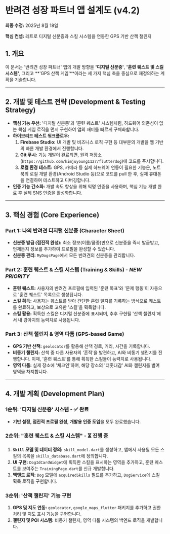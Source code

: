# 반려견 성장 파트너 앱 설계도 (v4.2)

**최종 수정:** 2025년 8월 18일

**핵심 컨셉:** 레트로 디지털 신분증과 스킬 시스템을 연동한 GPS 기반 산책 챌린지

## 1. 개요

이 문서는 '반려견 성장 파트너' 앱의 개발 방향을 **'디지털 신분증'**, **'훈련 퀘스트 및 스킬 시스템'**, 그리고 **'GPS 산책 게임'**이라는 세 가지 핵심 축을 중심으로 재정의하는 계획을 기술합니다.

---

## 2. 개발 및 테스트 전략 (Development & Testing Strategy)

- **핵심 기능 우선:** '디지털 신분증'과 '훈련 퀘스트' 시스템처럼, 하드웨어 의존성이 없는 핵심 게임 로직을 먼저 구현하여 앱의 재미를 빠르게 구체화합니다.
- **하이브리드 테스트 워크플로우:**
    1.  **Firebase Studio:** UI 개발 및 비즈니스 로직 구현 등 대부분의 개발을 웹 기반의 빠른 개발 환경에서 진행합니다.
    2.  **Git 푸시:** 기능 개발이 완료되면, 원격 저장소(`https://github.com/kimjuyoung1127/flutterdog`)에 코드를 푸시합니다.
    3.  **로컬 환경 테스트:** GPS, 카메라 등 실제 하드웨어 연동이 필요한 기능은, 노트북의 로컬 개발 환경(Android Studio 등)으로 코드를 pull 한 후, 실제 휴대폰을 연결하여 테스트하고 디버깅합니다.
- **인증 기능 간소화:** 개발 속도 향상을 위해 익명 인증을 사용하며, 핵심 기능 개발 완료 후 실제 SNS 인증을 활성화합니다.

---

## 3. 핵심 경험 (Core Experience)

### Part 1: 나의 반려견 디지털 신분증 (Character Sheet)

- **신분증 발급 (점진적 완성):** 최소 정보(이름/품종)만으로 신분증을 즉시 발급받고, 언제든지 정보를 추가하여 프로필을 완성할 수 있습니다.
- **신분증 관리:** `MyDogsPage`에서 모든 반려견의 신분증을 관리합니다.

### Part 2: 훈련 퀘스트 & 스킬 시스템 (Training & Skills) - *NEW PRIORITY*

- **훈련 퀘스트:** 사용자의 반려견 프로필에 입력된 '훈련 목표'와 '문제 행동'이 자동으로 '훈련 퀘스트' 목록으로 생성됩니다.
- **스킬 획득:** 사용자는 퀘스트를 받아 간단한 훈련 일지를 기록하는 방식으로 퀘스트를 완료하고, 보상으로 고유한 '스킬'을 획득합니다.
- **스킬 활용:** 획득한 스킬은 디지털 신분증에 표시되며, 추후 구현될 '산책 챌린지'에서 내 강아지의 능력치로 사용됩니다.

### Part 3: 산책 챌린지 & 영역 다툼 (GPS-based Game)

- **GPS 기반 산책:** `geolocator`를 활용해 산책 경로, 거리, 시간을 기록합니다.
- **비동기 챌린지:** 산책 중 다른 사용자의 '흔적'을 발견하고, AI와 비동기 챌린지를 진행합니다. 이때, '훈련 퀘스트'를 통해 획득한 스킬들이 능력치로 사용됩니다.
- **영역 다툼:** 실제 장소에 '체크인'하여, 해당 장소의 '터줏대감' AI와 챌린지를 벌여 영역을 차지합니다.

---

## 4. 개발 계획 (Development Plan)

### **1순위: '디지털 신분증' 시스템 - ✅ 완료**

- **기반 설정, 점진적 프로필 완성, 개발용 인증 도입**을 모두 완료했습니다.

### **2순위: "훈련 퀘스트 & 스킬 시스템" - ⏳ 진행 중**

1.  **`Skill` 모델 및 데이터 정의:** `skill_model.dart`를 생성하고, 앱에서 사용될 모든 스킬의 목록을 `skills_database.dart`에 정의합니다.
2.  **UI 구현:** `DogIdCardWidget`에 획득한 스킬을 표시하는 영역을 추가하고, 훈련 퀘스트를 보여주는 `TrainingPage.dart`를 신규 개발합니다.
3.  **백엔드 로직:** `Dog` 모델에 `acquiredSkills` 필드를 추가하고, `DogService`에 스킬 획득 로직을 구현합니다.

### **3순위: '산책 챌린지' 기능 구현**

1.  **GPS 및 지도 연동:** `geolocator`, `google_maps_flutter` 패키지를 추가하고 권한 처리 및 지도 표시 기능을 구현합니다.
2.  **챌린지 및 POI 시스템:** 비동기 챌린지, 영역 다툼 시스템의 백엔드 로직을 개발합니다.
